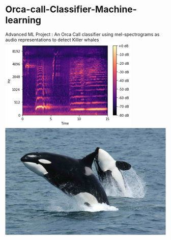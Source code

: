 # Orca-call-Classifier-Machine-learning
Advanced ML Project : An Orca Call classifier using mel-spectrograms as audio representations to detect Killer whales
![mel-spectrograms](https://github.com/rohankrgupta/Orca-call-Classifier-Machine-learning/blob/main/download.png)
![](https://github.com/rohankrgupta/Orca-call-Classifier-Machine-learning/blob/main/Killerwhales_jumping.jpg)
